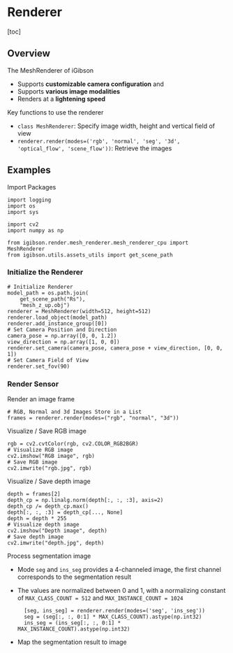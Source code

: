 # Renderer

[toc]

## Overview

The MeshRenderer of iGibson

- Supports __customizable camera configuration__ and
- Supports __various image modalities__
- Renders at a __lightening speed__

Key functions to use the renderer

- `class MeshRenderer`: Specify image width, height and vertical field of view
- `renderer.render(modes=('rgb', 'normal', 'seg', '3d', 'optical_flow', 'scene_flow'))`: Retrieve the images

## Examples

Import Packages

    import logging
    import os
    import sys

    import cv2
    import numpy as np

    from igibson.render.mesh_renderer.mesh_renderer_cpu import MeshRenderer
    from igibson.utils.assets_utils import get_scene_path

### Initialize the Renderer

    # Initialize Renderer
    model_path = os.path.join(
        get_scene_path("Rs"), 
        "mesh_z_up.obj")
    renderer = MeshRenderer(width=512, height=512)
    renderer.load_object(model_path)
    renderer.add_instance_group([0])
    # Set Camera Position and Direction
    camera_pose = np.array([0, 0, 1.2])
    view_direction = np.array([1, 0, 0])
    renderer.set_camera(camera_pose, camera_pose + view_direction, [0, 0, 1])
    # Set Camera Field of View
    renderer.set_fov(90)

### Render Sensor

Render an image frame

    # RGB, Normal and 3d Images Store in a List
    frames = renderer.render(modes=("rgb", "normal", "3d"))

Visualize / Save RGB image

    rgb = cv2.cvtColor(rgb, cv2.COLOR_RGB2BGR)
    # Visualize RGB image
    cv2.imshow("RGB image", rgb)
    # Save RGB image
    cv2.imwrite("rgb.jpg", rgb)

Visualize / Save depth image

    depth = frames[2]
    depth_cp = np.linalg.norm(depth[:, :, :3], axis=2)
    depth_cp /= depth_cp.max()
    depth[:, :, :3] = depth_cp[..., None]
    depth = depth * 255
    # Visualize depth image
    cv2.imshow("Depth image", depth)
    # Save depth image
    cv2.imwrite("depth.jpg", depth)

Process segmentation image

- Mode `seg` and `ins_seg` provides a 4-channeled image, the first channel corresponds to the segmentation result
- The values are normalized between 0 and 1, with a normalizing constant of `MAX_CLASS_COUNT = 512` and `MAX_INSTANCE_COUNT = 1024`


        [seg, ins_seg] = renderer.render(modes=('seg', 'ins_seg'))
        seg = (seg[:, :, 0:1] * MAX_CLASS_COUNT).astype(np.int32)
        ins_seg = (ins_seg[:, :, 0:1] * MAX_INSTANCE_COUNT).astype(np.int32)

- Map the segmentation result to image